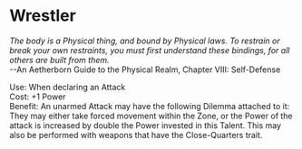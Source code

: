 # Wrestler

*The body is a Physical thing, and bound by Physical laws. To restrain or break your own restraints, you must first understand these bindings, for all others are built from them.*  
--An Aetherborn Guide to the Physical Realm, Chapter VIII: Self-Defense

Use: When declaring an Attack  
Cost: +1 Power  
Benefit: 
An unarmed Attack may have the following Dilemma attached to it: They may either take forced movement within the Zone, or the Power of the attack is increased by double the Power invested in this Talent. This may also be performed with weapons that have the Close-Quarters trait.